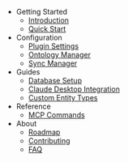 - Getting Started
  - [Introduction](README.md)
  - [Quick Start](quick-start.md)
- Configuration
  - [Plugin Settings](plugin-settings.md)
  - [Ontology Manager](guides/ontology-manager.md)
  - [Sync Manager](guides/sync-manager.md)
- Guides
  - [Database Setup](guides/database-setup.md)
  - [Claude Desktop Integration](guides/claude-integration.md)
  - [Custom Entity Types](guides/custom-entities.md)
- Reference
  - [MCP Commands](mcp-commands.md)
- About
  - [Roadmap](roadmap.md)
  - [Contributing](contributing.md)
  - [FAQ](faq.md)
